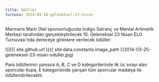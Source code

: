 ```yaml
---
title: Ödüller
turnuva: 2014-04-18-geleneksel-23-nisan
---
```

Marmaris Martı Otel sponsorluğunda İndigo Satranç ve Mental Aritmetik Merkezi tarafından gerçekleştirilecek 10. Geleneksel 23 Nisan ELO Turnuvası'nda dereceye girenlere verilecek ödüller:  

![]({{ site.github.url }}{{ site.data.constants.image_path }}2014-03-25-geleneksel-23-nisan-oduller.jpg)

Para ödüllerinin yanısıra A, B, C ve D kategorilerinde ilk üç sırayı alan sporcular kupa, E kategorisinde yarışan tüm sporcular madalya ile ödüllendirilecektir.
